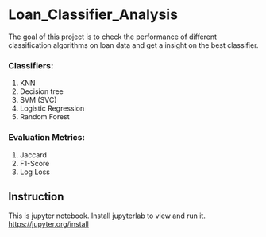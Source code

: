 # Loan_Classifier_Analysis

The goal of this project is to check the performance of different classification algorithms on loan data and get a insight on the best classifier. 

### Classifiers:
1. KNN
2. Decision tree
3. SVM (SVC)
4. Logistic Regression
5. Random Forest

### Evaluation Metrics:
1. Jaccard
2. F1-Score
3. Log Loss

## Instruction
This is jupyter notebook. Install jupyterlab to view and run it.
https://jupyter.org/install
